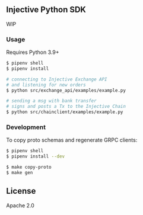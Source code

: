 ## Injective Python SDK

WIP

### Usage

Requires Python 3.9+

```bash
$ pipenv shell
$ pipenv install

# connecting to Injective Exchange API
# and listening for new orders
$ python src/exchange_api/examples/example.py

# sending a msg with bank transfer
# signs and posts a Tx to the Injective Chain
$ python src/chainclient/examples/example.py
```

### Development

To copy proto schemas and regenerate GRPC clients:

```bash
$ pipenv shell
$ pipenv install --dev

$ make copy-proto
$ make gen
```

## License

Apache 2.0
